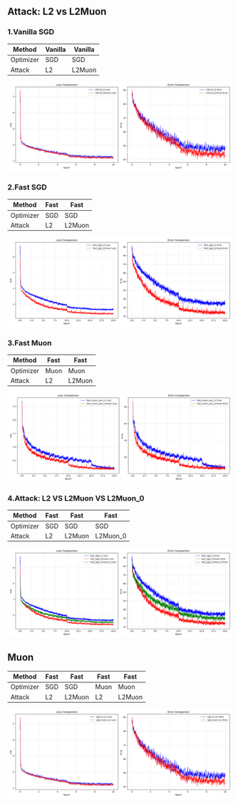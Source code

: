 ## Attack: L2 vs L2Muon

### 1.Vanilla SGD

| Method    | Vanilla | Vanilla |
| --------- | ------- | ------- |
| Optimizer | SGD     | SGD     |
| Attack    | L2      | L2Muon  |

![alt text](model_pth/attack/vanilla_sgd_L2muon/train_comparison.png)

### 2.Fast SGD

| Method    | Fast | Fast   |
| --------- | ---- | ------ |
| Optimizer | SGD  | SGD    |
| Attack    | L2   | L2Muon |

![alt text](model_pth/attack/fast_sgd_L2muon/train_comparison.png)

### 3.Fast Muon

| Method    | Fast | Fast   |
| --------- | ---- | ------ |
| Optimizer | Muon | Muon   |
| Attack    | L2   | L2Muon |

![alt text](model_pth/attack/fast_muon_aux_L2muon/train_comparison.png)

### 4.Attack: L2 VS L2Muon VS L2Muon_0

| Method    | Fast | Fast   | Fast     |
| --------- | ---- | ------ | -------- |
| Optimizer | SGD  | SGD    | SGD      |
| Attack    | L2   | L2Muon | L2Muon_0 |

![alt text](model_pth/pic/train_comparison.png)

## Muon

| Method    | Fast | Fast   | Fast | Fast   |
| --------- | ---- | ------ | ---- | ------ |
| Optimizer | SGD  | SGD    | Muon | Muon   |
| Attack    | L2   | L2Muon | L2   | L2Muon |

![alt text](train_comparison.png)
